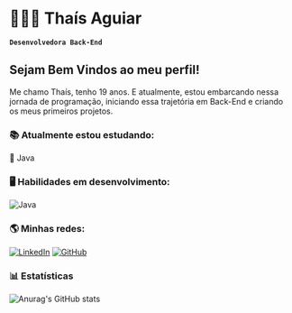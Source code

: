 # 👩🏼‍💻 Thaís Aguiar

**`Desenvolvedora Back-End`**

## Sejam Bem Vindos ao meu perfil!

Me chamo Thaís, tenho 19 anos. E atualmente, estou embarcando nessa jornada de programação, iniciando essa trajetória em Back-End e criando os meus primeiros projetos.


### 📚 Atualmente estou estudando:

🔹 Java

### 🖥️ Habilidades em desenvolvimento:

![Java](https://img.shields.io/badge/Java-ED8B00?style=for-the-badge&logo=openjdk&logoColor=white)

### 🌎 Minhas redes:

[![LinkedIn](https://img.shields.io/badge/LinkedIn-0077B5?style=for-the-badge&logo=linkedin&logoColor=white)](linkedin.com/in/thaís-aguiarc) 
[![GitHub](https://img.shields.io/badge/GitHub-181717?style=for-the-badge&logo=github&logoColor=white)](https://github.com/ThaisAguiarc)

### 📊 Estatísticas

![Anurag's GitHub stats](https://github-readme-stats.vercel.app/api?username=thaisaguiarc&show_icons=true&theme=radical&include_all_commits=true&locale=pt-br)
